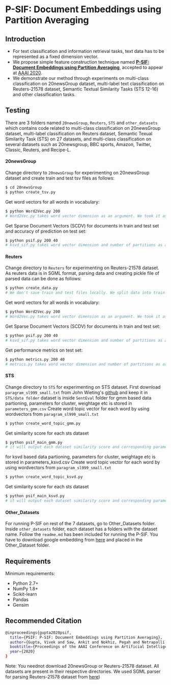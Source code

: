 # P-SIF: Document Embeddings using Partition Averaging

## Introduction
  - For text classification and information retrieval tasks, text data has to be represented as a fixed dimension vector. 
  - We propose simple feature construction technique named **[P-SIF: Document Embeddings using Partition Averaging](https://vgupta123.github.io/docs/AAAI-GuptaV.3656.pdf)**, accepted to appear at [AAAI 2020](https://aaai.org/Conferences/AAAI-20/).
  - We demonstrate our method through experiments on multi-class classification on 20newsGroup dataset, multi-label text classification on Reuters-21578 dataset, Semantic Textual Similarity Tasks (STS 12-16) and other classification tasks.

## Testing
There are 3 folders named ```20newsGroup```, ```Reuters```, ```STS``` and ```other_datasets``` which contains code related to multi-class classification on 20newsGroup dataset, multi-label classification on Reuters dataset, Semantic Texual Similarity Task (STS) on 27 datasets, and multi-class classification on several datasets such as 20newsgroup, BBC sports, Amazon, Twitter, Classic, Reuters, and Recipe-L.

#### 20newsGroup
Change directory to ```20newsGroup``` for experimenting on 20newsGroup dataset and create train and test tsv files as follows:
```sh
$ cd 20newsGroup
$ python create_tsv.py
```
Get word vectors for all words in vocabulary:
```sh
$ python Word2Vec.py 200
# Word2Vec.py takes word vector dimension as an argument. We took it as 200.
```
Get Sparse Document Vectors (SCDV) for documents in train and test set and accuracy of prediction on test set:
```sh
$ python psif.py 200 40
# ksvd_sif.py takes word vector dimension and number of partitions as arguments. We took word vector dimension as 200 and number of partitions as 60.
```

#### Reuters
Change directory to ```Reuters``` for experimenting on Reuters-21578 dataset. As reuters data is in SGML format, parsing data and creating pickle file of parsed data can be done as follows:
```sh
$ python create_data.py
# We don't save train and test files locally. We split data into train and test whenever needed.
```
Get word vectors for all words in vocabulary: 
```sh
$ python Word2Vec.py 200
# Word2Vec.py takes word vector dimension as an argument. We took it as 200.
```
Get Sparse Document Vectors (SCDV) for documents in train and test set:
```sh
$ python psif.py 200 40
# ksvd_sif.py takes word vector dimension and number of partitions as arguments. We took word vector dimension as 200 and number of partitions as 60.
```
Get performance metrics on test set:
```sh
$ python metrics.py 200 40
# metrics.py takes word vector dimension and number of partitions as arguments. We took word vector dimension as 200 and number of partitions as 60.
```

#### STS
Change directory to ```STS``` for experimenting on STS dataset.
First download ```paragram_sl999_small.txt``` from John Wieting's [github](https://github.com/jwieting/iclr2016) and keep it in ```STS/data folder```
dataset is inside ```SentEval``` folder
for gmm based data partioning, parameters for cluster, weightage etc is stored in ```parameters_gmm.csv```
Create word topic vector for each word by using wordvectors from ```paragram_sl999_small.txt```
```sh
$ python create_word_topic_gmm.py
```
Get similarity score for each sts dataset
```sh
$ python psif_main_gmm.py
# it will output each dataset similarity score and corresponding parameters.
```
for ksvd based data partioning, parameters for cluster, weightage etc is stored in parameters_ksvd.csv
Create word topic vector for each word by using wordvectors from ```paragram_sl999_small.txt```
```sh
$ python create_word_topic_ksvd.py
```
Get similarity score for each sts dataset
```sh
$ python psif_main_ksvd.py
# it will output each dataset similarity score and corresponding parameters.
```

#### Other_Datasets
For running P-SIF on rest of the 7 datasets, go to Other_Datasets folder. 
Inside ```other_datasets``` folder, each dataset has a folders with the dataset name. 
Follow the ```readme.md``` has been included for running the P-SIF. 
You have to download google embedding from [here](https://drive.google.com/file/d/0B7XkCwpI5KDYNlNUTTlSS21pQmM/edit?usp=sharing) and placed in the Other_Dataset folder.

## Requirements
Minimum requirements:
  -  Python 2.7+
  -  NumPy 1.8+
  -  Scikit-learn
  -  Pandas
  -  Gensim

## Recommended Citation
```sh
@inproceedings{gupta2020psif,
  title={PSIF: P-SIF: Document Embeddings using Partition Averaging},
  author={Gupta, Vivek and Saw, Ankit and Nokhiz, Pegah and Netrapalli, Praneeth and Rai, Piyush and Talukdar, Partha},
  booktitle={Proceedings of the AAAI Conference on Artificial Intelligence},
  year={2020}
}
```

Note: You neednot download 20newsGroup or Reuters-21578 dataset. All datasets are present in their respective directories. We used SGML parser for parsing Reuters-21578 dataset from [here](https://gist.github.com/herrfz/7967781))
